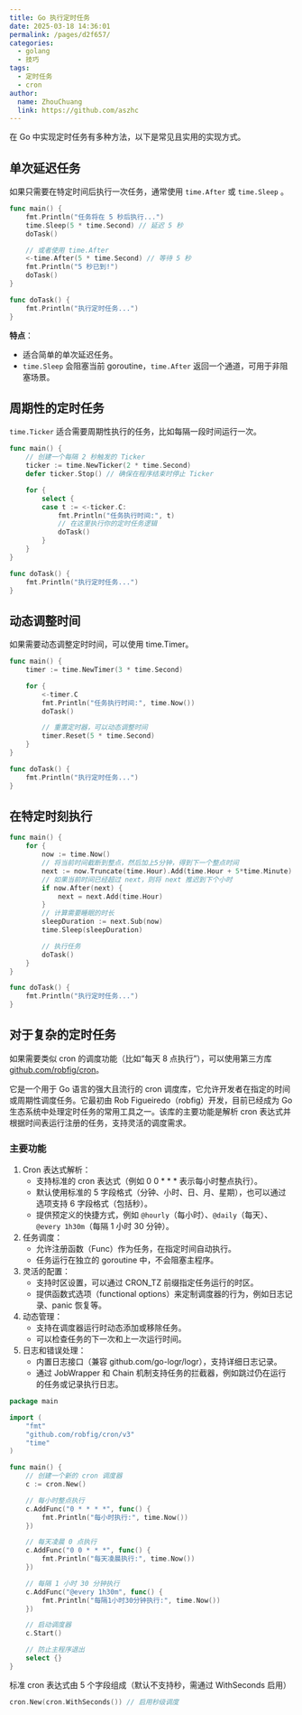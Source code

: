 ```yaml
---
title: Go 执行定时任务
date: 2025-03-18 14:36:01
permalink: /pages/d2f657/
categories:
  - golang
  - 技巧
tags:
  - 定时任务
  - cron
author: 
  name: ZhouChuang
  link: https://github.com/aszhc
---
```


在 Go 中实现定时任务有多种方法，以下是常见且实用的实现方式。

## 单次延迟任务

如果只需要在特定时间后执行一次任务，通常使用 `time.After` 或 `time.Sleep` 。

```go
func main() {
	fmt.Println("任务将在 5 秒后执行...")
	time.Sleep(5 * time.Second) // 延迟 5 秒
	doTask()

	// 或者使用 time.After
	<-time.After(5 * time.Second) // 等待 5 秒
	fmt.Println("5 秒已到!")
	doTask()
}

func doTask() {
	fmt.Println("执行定时任务...")
}
```

**特点**：

- 适合简单的单次延迟任务。
- `time.Sleep` 会阻塞当前 goroutine，`time.After` 返回一个通道，可用于非阻塞场景。

## 周期性的定时任务

`time.Ticker` 适合需要周期性执行的任务，比如每隔一段时间运行一次。

```go
func main() {
	// 创建一个每隔 2 秒触发的 Ticker
	ticker := time.NewTicker(2 * time.Second)
	defer ticker.Stop() // 确保在程序结束时停止 Ticker

	for {
		select {
		case t := <-ticker.C:
			fmt.Println("任务执行时间:", t)
			// 在这里执行你的定时任务逻辑
			doTask()
		}
	}
}

func doTask() {
	fmt.Println("执行定时任务...")
}
```

## 动态调整时间

如果需要动态调整定时时间，可以使用 time.Timer。

```go
func main() {
	timer := time.NewTimer(3 * time.Second)

	for {
		<-timer.C
		fmt.Println("任务执行时间:", time.Now())
		doTask()

		// 重置定时器，可以动态调整时间
		timer.Reset(5 * time.Second)
	}
}

func doTask() {
	fmt.Println("执行定时任务...")
}
```

## 在特定时刻执行

```go
func main() {
	for {
		now := time.Now()
		// 将当前时间截断到整点，然后加上5分钟，得到下一个整点时间
		next := now.Truncate(time.Hour).Add(time.Hour + 5*time.Minute)
		// 如果当前时间已经超过 next，则将 next 推迟到下个小时
		if now.After(next) {
			next = next.Add(time.Hour)
		}
		// 计算需要睡眠的时长
		sleepDuration := next.Sub(now)
		time.Sleep(sleepDuration)

		// 执行任务
		doTask()
	}
}

func doTask() {
	fmt.Println("执行定时任务...")
}
```

## 对于复杂的定时任务

如果需要类似 cron 的调度功能（比如“每天 8 点执行”），可以使用第三方库 [github.com/robfig/cron](https://github.com/robfig/cron)。

它是一个用于 Go 语言的强大且流行的 cron 调度库，它允许开发者在指定的时间或周期性调度任务。它最初由 Rob Figueiredo（robfig）开发，目前已经成为 Go 生态系统中处理定时任务的常用工具之一。该库的主要功能是解析 cron 表达式并根据时间表运行注册的任务，支持灵活的调度需求。

### 主要功能

1. Cron 表达式解析：
   - 支持标准的 cron 表达式（例如 0 0 * * * 表示每小时整点执行）。
   - 默认使用标准的 5 字段格式（分钟、小时、日、月、星期），也可以通过选项支持 6 字段格式（包括秒）。
   - 提供预定义的快捷方式，例如 `@hourly`（每小时）、`@daily`（每天）、`@every 1h30m`（每隔 1 小时 30 分钟）。
2. 任务调度：
   - 允许注册函数（Func）作为任务，在指定时间自动执行。
   - 任务运行在独立的 goroutine 中，不会阻塞主程序。
3. 灵活的配置：
   - 支持时区设置，可以通过 CRON_TZ 前缀指定任务运行的时区。
   - 提供函数式选项（functional options）来定制调度器的行为，例如日志记录、panic 恢复等。
4. 动态管理：
   - 支持在调度器运行时动态添加或移除任务。
   - 可以检查任务的下一次和上一次运行时间。
5. 日志和错误处理：
   - 内置日志接口（兼容 github.com/go-logr/logr），支持详细日志记录。
   - 通过 JobWrapper 和 Chain 机制支持任务的拦截器，例如跳过仍在运行的任务或记录执行日志。



```go
package main

import (
	"fmt"
	"github.com/robfig/cron/v3"
	"time"
)

func main() {
	// 创建一个新的 cron 调度器
	c := cron.New()

	// 每小时整点执行
	c.AddFunc("0 * * * *", func() {
		fmt.Println("每小时执行:", time.Now())
	})

	// 每天凌晨 0 点执行
	c.AddFunc("0 0 * * *", func() {
		fmt.Println("每天凌晨执行:", time.Now())
	})

	// 每隔 1 小时 30 分钟执行
	c.AddFunc("@every 1h30m", func() {
		fmt.Println("每隔1小时30分钟执行:", time.Now())
	})

	// 启动调度器
	c.Start()

	// 防止主程序退出
	select {}
}
```

标准 cron 表达式由 5 个字段组成（默认不支持秒，需通过 WithSeconds 启用）

```go
cron.New(cron.WithSeconds()) // 启用秒级调度
```

